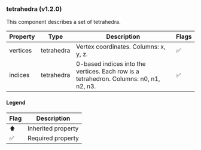 ### tetrahedra (v1.2.0)
This component describes a set of tetrahedra.

| Property | Type | Description | Flags |
|---|---|---|---|
| vertices | tetrahedra | Vertex coordinates. Columns: x, y, z. | ✅ |
| indices | tetrahedra | 0-based indices into the vertices. Each row is a tetrahedron. Columns: n0, n1, n2, n3. | ✅ |


#### Legend

| Flag | Description |
| --- | --- |
| ⬆️ | Inherited property |
| ✅ | Required property |

